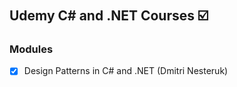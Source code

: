 #  

## Udemy C# and .NET Courses :ballot_box_with_check:

### Modules

- [x] Design Patterns in C# and .NET (Dmitri Nesteruk)